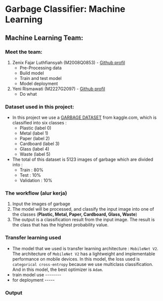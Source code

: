 # Garbage Classifier: Machine Learning

## Machine Learning Team:
### Meet the team:
   1. Zenix Fajar Luthfiansyah (M2008Q0853) - [Github profil](https://github.com/zenyxfajar)
        - Pre-Processing data
        - Build model
        - Train and test model
        - Model deployment
   2. Yeni Rismawati (M2227G2097) - [Github profil](https://github.com/yenirsmwati)
        - Do what 

### Dataset used in this project:
   - In this project we use a [GARBAGE DATASET](https://www.kaggle.com/datasets/mostafaabla/garbage-classification) from kaggle.com, which is classified into six classes : 
      - Plastic (label 0)
      - Metal (label 1)
      - Paper (label 2)
      - Cardboard (label 3)
      - Glass (label 4)
      - Waste (label 5)
   - The total of this dataset is 5123 images of garbage which are divided into : 
      - Train : 80%
      - Test : 10%
      - Validation : 10%

### The workflow (alur kerja)
   1. Input the images of garbage
   2. The model will be processed, and classify the input image into one of the classes (**Plastic, Metal, Paper, Cardboard, Glass, Waste**)
   3. The output is a classification result from the input image. The result is the class that has the highest probability value.

### Transfer learning used
   - The model that we used is transfer learning architecture : `MobileNet V2`. The architecture of `MobileNet V2` has a lightweight and implementable performance on mobile devices. In this model, the loss used is `categorical cross-entropy` because we use multiclass classification. And in this model, the best optimizer is `Adam`.
- train model use --------
- for deployment -----

### Output
